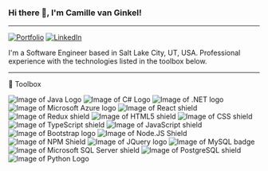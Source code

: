 ### Hi there 👋, I'm Camille van Ginkel!

---

[![Portfolio](https://img.shields.io/badge/My_Portfolio-ff0000?style=for-the-badge
)](https://www.camillevanginkel.com)
[![LinkedIn](https://img.shields.io/badge/LinkedIn-0077B5?style=for-the-badge&logo=linkedin&logoColor=white)](https://www.linkedin.com/in/camillevanginkel/) 


I'm a Software Engineer based in Salt Lake City, UT, USA. Professional experience with the technologies listed in the toolbox below.

---
:toolbox: Toolbox

![Image of Java Logo](https://img.shields.io/badge/Java-ED8B00?style=for-the-badge&logo=openjdk&logoColor=white) ![Image of C# Logo](https://img.shields.io/badge/C%23-239120?style=for-the-badge&logo=c-sharp&logoColor=white) ![Image of .NET logo](https://img.shields.io/badge/.NET-5C2D91?style=for-the-badge&logo=.net&logoColor=white) ![Image of Microsoft Azure logo](https://img.shields.io/badge/microsoft%20azure-0089D6?style=for-the-badge&logo=microsoft-azure&logoColor=white) ![Image of React shield](https://img.shields.io/badge/React-20232A?style=for-the-badge&logo=react&logoColor=61DAFB) ![Image of Redux shield](https://img.shields.io/badge/Redux-593D88?style=for-the-badge&logo=redux&logoColor=white) ![Image of HTML5 shield](https://img.shields.io/badge/HTML5-E34F26?style=for-the-badge&logo=html5&logoColor=white) ![Image of CSS shield](https://img.shields.io/badge/CSS3-1572B6?style=for-the-badge&logo=css3&logoColor=white
) ![Image of TypeScript shield](https://img.shields.io/badge/TypeScript-007ACC?style=for-the-badge&logo=typescript&logoColor=white) ![Image of JavaScript shield](https://img.shields.io/badge/JavaScript-F7DF1E?style=for-the-badge&logo=javascript&logoColor=black) ![Image of Bootstrap logo](https://img.shields.io/badge/Bootstrap-563D7C?style=for-the-badge&logo=bootstrap&logoColor=white) ![Image of Node.JS Shield](https://img.shields.io/badge/Node.js-43853D?style=for-the-badge&logo=node.js&logoColor=white
) ![Image of NPM Shield](https://img.shields.io/badge/npm-CB3837?style=for-the-badge&logo=npm&logoColor=white
) ![Image of JQuery logo](https://img.shields.io/badge/jQuery-0769AD?style=for-the-badge&logo=jquery&logoColor=white
) ![Image of MySQL badge](https://shields.io/badge/MySQL-lightgrey?logo=mysql&style=for-the-badge&logoColor=white&labelColor=blue) ![Image of Microsoft SQL Server shield](https://img.shields.io/badge/Microsoft%20SQL%20Server-CC2927?style=for-the-badge&logo=microsoft%20sql%20server&logoColor=white
) ![Image of PostgreSQL shield](https://img.shields.io/badge/PostgreSQL-316192?style=for-the-badge&logo=postgresql&logoColor=white
) ![Image of Python Logo](https://img.shields.io/badge/python-3670A0?style=for-the-badge&logo=python&logoColor=ffdd54) 









<!--
**CamilleVG/CamilleVG** is a ✨ _special_ ✨ repository because its `README.md` (this file) appears on your GitHub profile.

Here are some ideas to get you started:

- 🔭 I’m currently working on ...
- 🌱 I’m currently learning ...
- 👯 I’m looking to collaborate on ...
- 🤔 I’m looking for help with ...
- 💬 Ask me about ...
- 📫 How to reach me: ...
- 😄 Pronouns: ...
- ⚡ Fun fact: ...
-->
